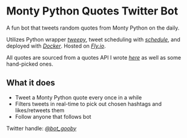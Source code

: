 # Monty Python Quotes Twitter Bot

A fun bot that tweets random quotes from Monty Python on the daily.

Utilizes Python wrapper *[tweepy](https://github.com/tweepy/tweepy)*, tweet scheduling with *[schedule](https://schedule.readthedocs.io/en/stable/)*, and deployed with *[Docker](https://www.docker.com/)*. Hosted on *[Fly.io](https://fly.io/)*.

All quotes are sourced from a quotes API I wrote *[here](https://github.com/Vaiterius/Monty-Pythons-Flying-API)* as well as some hand-picked ones.

## What it does
- Tweet a Monty Python quote every once in a while
- Filters tweets in real-time to pick out chosen hashtags and likes/retweets them
- Follow anyone that follows bot

Twitter handle: *[@bot_gooby](https://twitter.com/bot_gooby)*
